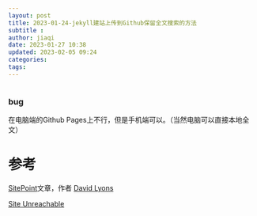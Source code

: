 ```yaml
---
layout: post
title: 2023-01-24-jekyll建站上传到Github保留全文搜索的方法
subtitle :
author: jiaqi
date: 2023-01-27 10:38
updated: 2023-02-05 09:24
categories: 
tags:
---
```

```toc
```

### bug
在电脑端的Github Pages上不行，但是手机端可以。（当然电脑可以直接本地全文）

# 参考

[SitePoint](https://www.sitepoint.com/)文章，作者 [David Lyons](https://www.sitepoint.com/author/dlyons/)

[Site Unreachable](https://www.sitepoint.com/jekyll-plugins-github/)